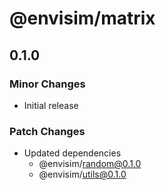 # @envisim/matrix

## 0.1.0

### Minor Changes

- Initial release

### Patch Changes

- Updated dependencies
  - @envisim/random@0.1.0
  - @envisim/utils@0.1.0
